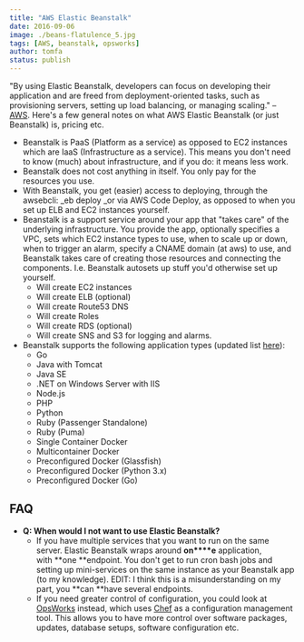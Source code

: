 ```yaml
---
title: "AWS Elastic Beanstalk"
date: 2016-09-06
image: ./beans-flatulence_5.jpg
tags: [AWS, beanstalk, opsworks]
author: tomfa
status: publish
---
```


"By using Elastic Beanstalk, developers can focus on developing their application and are freed from deployment-oriented tasks, such as provisioning servers, setting up load balancing, or managing scaling." – [AWS](https://aws.amazon.com/elasticbeanstalk/faqs/). Here's a few general notes on what AWS Elastic Beanstalk (or just Beanstalk) is, pricing etc.

*   Beanstalk is PaaS (Platform as a service) as opposed to EC2 instances which are IaaS (Infrastructure as a service). This means you don't need to know (much) about infrastructure, and if you do: it means less work.
*   Beanstalk does not cost anything in itself. You only pay for the resources you use.
*   With Beanstalk, you get (easier) access to deploying, through the awsebcli: _eb deploy _or via AWS Code Deploy, as opposed to when you set up ELB and EC2 instances yourself.
*   Beanstalk is a support service around your app that "takes care" of the underlying infrastructure. You provide the app, optionally specifies a VPC, sets which EC2 instance types to use, when to scale up or down, when to trigger an alarm, specify a CNAME domain (at aws) to use, and Beanstalk takes care of creating those resources and connecting the components. I.e. Beanstalk autosets up stuff you'd otherwise set up yourself.
    *   Will create EC2 instances
    *   Will create ELB (optional)
    *   Will create Route53 DNS
    *   Will create Roles
    *   Will create RDS (optional)
    *   Will create SNS and S3 for logging and alarms.
*   Beanstalk supports the following application types (updated list [here](https://docs.aws.amazon.com/elasticbeanstalk/latest/dg/concepts.platforms.html)):
    *   Go
    *   Java with Tomcat
    *   Java SE
    *   .NET on Windows Server with IIS
    *   Node.js
    *   PHP
    *   Python
    *   Ruby (Passenger Standalone)
    *   Ruby (Puma)
    *   Single Container Docker
    *   Multicontainer Docker
    *   Preconfigured Docker (Glassfish)
    *   Preconfigured Docker (Python 3.x)
    *   Preconfigured Docker (Go)

FAQ
---

*   **Q: When would I not want to use Elastic Beanstalk?**
    *   If you have multiple services that you want to run on the same server. Elastic Beanstalk wraps around **on****e** application, with **one **endpoint. You don't get to run cron bash jobs and setting up mini-services on the same instance as your Beanstalk app (to my knowledge). EDIT: I think this is a misunderstanding on my part, you **can **have several endpoints.
    *   If you need greater control of configuration, you could look at [OpsWorks](https://aws.amazon.com/opsworks/) instead, which uses [Chef](https://www.chef.io/chef/) as a configuration management tool. This allows you to have more control over software packages, updates, database setups, software configuration etc.

